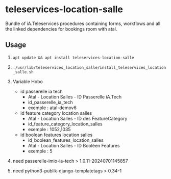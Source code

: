 # teleservices-location-salle
Bundle of iA.Teleservices procedures containing forms, workflows and all the linked dependencies for bookings room with atal.

## Usage

1. `apt update && apt install teleservices-location-salle`

2. `./usr/lib/teleservices_location_salle/install_teleservices_location_salle.sh`

3. Variable Hobo 
   * id passerelle ia tech
     * Atal - Location Salles - ID Passerelle iA.Tech
     * id_passerelle_ia_tech
     * exemple : atal-demov6
   * id feature category location salles
     * Atal - Location Salles - ID des FeatureCategory
     * id_feature_category_location_salles
     * exemple : 1052,1035
   * id boolean features location salles
     * id_boolean_features_location_salles
     * Atal - Location Salles - ID Booléen Features
     * exemple : 5

4. need passerelle-imio-ia-tech > 1.0.11-20240701145857
5. need python3-publik-django-templatetags > 0.34-1
   
